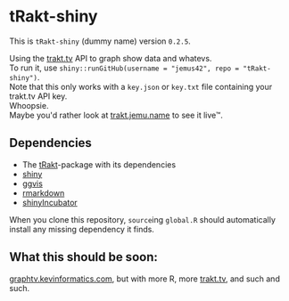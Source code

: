tRakt-shiny
===========

This is `tRakt-shiny` (dummy name) version `0.2.5`. 

Using the [trakt.tv](http://trakt.tv) API to graph show data and whatevs.  
To run it, use `shiny::runGitHub(username = "jemus42", repo = "tRakt-shiny")`.  
Note that this only works with a `key.json` or `key.txt` file containing your trakt.tv API key.  
Whoopsie.  
Maybe you'd rather look at [trakt.jemu.name](http://trakt.jemu.name) to see it live™.

## Dependencies
* The [tRakt](https://github.com/jemus42/tRakt-package)-package with its dependencies
* [shiny](http://shiny.rstudio.com)
* [ggvis](http://ggvis.rstudio.com)
* [rmarkdown](http://rmarkdown.rstudio.com)
* [shinyIncubator](https://github.com/rstudio/shiny-incubator)

When you clone this repository, `source`ing `global.R` should automatically install any missing dependency it finds.

## What this should be soon:
[graphtv.kevinformatics.com](http://graphtv.kevinformatics.com), but with more R, more [trakt.tv](http://trakt.tv), and such and such.
